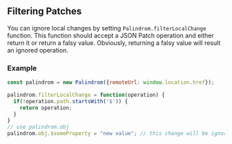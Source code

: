 ## Filtering Patches

You can ignore local changes by setting `Palindrom.filterLocalChange` function. This function should accept a JSON Patch operation and either return it or return a falsy value. Obviously, returning a falsy value will result an ignored operation.

### Example

```js
const palindrom = new Palindrom({remoteUrl: window.location.href});

palindrom.filterLocalChange = function(operation) {
  if(!operation.path.startsWith('$')) {
    return operation;
  }
}
// use palindrom.obj
palindrom.obj.$someProperty = "new value"; // this change will be ignored and will not reach the server 

```

